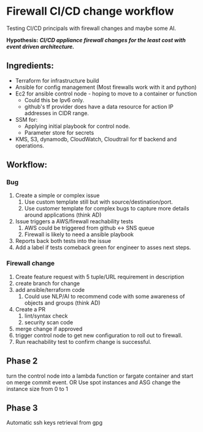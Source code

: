 # Firewall CI/CD change workflow

Testing CI/CD principals with firewall changes and maybe some AI.

**Hypothesis:** ***CI/CD appliance firewall changes for the least cost with event driven architecture.***

## Ingredients:
* Terraform for infrastructure build
* Ansible for config management (Most firewalls work with it and python)
* Ec2 for ansible control node - hoping to move to a container or function
  * Could this be Ipv6 only.
  * github's tf provider does have a data resource for action IP addresses in CIDR range.
* SSM for:
  * Applying initial playbook for control node.
  * Parameter store for secrets
* KMS, S3, dynamodb, CloudWatch, Cloudtrail for tf backend and operations.

## Workflow:

### Bug
1. Create a simple or complex issue
    1. Use custom template still but with source/destination/port.
    2. Use customer template for complex bugs to capture more details around applications (think AD)
2. Issue triggers a AWS/firewall reachability tests
    1. AWS could be triggered from github <-> SNS queue
    2. Firewall is likely to need a ansible playbook 
3. Reports back both tests into the issue
4. Add a label if tests comeback green for engineer to asses next steps.

### Firewall change
1. Create feature request with 5 tuple/URL requirement in description
2. create branch for change
3. add ansible/terraform code
    1. Could use NLP/AI to recommend code with some awareness of objects and groups (think AD)
4. Create a PR
    1. lint/syntax check
    2. security scan code
5. merge change if approved
6. trigger control node to get new configuration to roll out to firewall.
7. Run reachability test to confirm change is successful.

## Phase 2
turn the control node into a lambda function or fargate container and start on merge commit event.
OR
Use spot instances and ASG change the instance size from 0 to 1

## Phase 3
Automatic ssh keys retrieval from gpg
